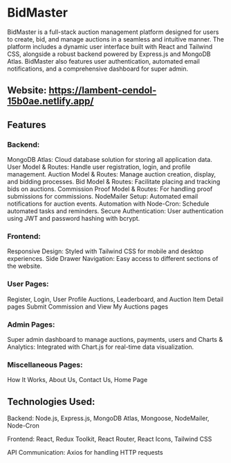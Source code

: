 # BidMaster
BidMaster is a full-stack auction management platform designed for users to create, bid, and manage auctions in a seamless and intuitive manner. The platform includes a dynamic user interface built with React and Tailwind CSS, alongside a robust backend powered by Express.js and MongoDB Atlas. BidMaster also features user authentication, automated email notifications, and a comprehensive dashboard for super admin.
## Website: https://lambent-cendol-15b0ae.netlify.app/
## Features
### Backend:
MongoDB Atlas: Cloud database solution for storing all application data.
User Model & Routes: Handle user registration, login, and profile management.
Auction Model & Routes: Manage auction creation, display, and bidding processes.
Bid Model & Routes: Facilitate placing and tracking bids on auctions.
Commission Proof Model & Routes: For handling proof submissions for commissions.
NodeMailer Setup: Automated email notifications for auction events.
Automation with Node-Cron: Schedule automated tasks and reminders.
Secure Authentication: User authentication using JWT and password hashing with bcrypt.
### Frontend:
Responsive Design: Styled with Tailwind CSS for mobile and desktop experiences.
Side Drawer Navigation: Easy access to different sections of the website.
### User Pages:
Register, Login, User Profile
Auctions, Leaderboard, and Auction Item Detail pages
Submit Commission and View My Auctions pages
### Admin Pages:
Super admin dashboard to manage auctions, payments, users and 
Charts & Analytics: Integrated with Chart.js for real-time data visualization.
### Miscellaneous Pages:
How It Works, About Us, Contact Us, Home Page
## Technologies Used:
Backend: Node.js, Express.js, MongoDB Atlas, Mongoose, NodeMailer, Node-Cron

Frontend: React, Redux Toolkit, React Router, React Icons, Tailwind CSS

API Communication: Axios for handling HTTP requests
